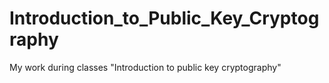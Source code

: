# Introduction_to_Public_Key_Cryptography
My work during classes "Introduction to public key cryptography"
